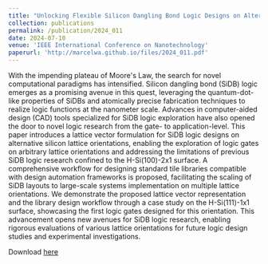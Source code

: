 ```yaml
---
title: "Unlocking Flexible Silicon Dangling Bond Logic Designs on Alternative Silicon Orientations"
collection: publications
permalink: /publication/2024_011
date: 2024-07-10
venue: 'IEEE International Conference on Nanotechnology'
paperurl: 'http://marcelwa.github.io/files/2024_011.pdf'
---
```


With the impending plateau of Moore's Law, the search for novel computational paradigms has intensified. Silicon dangling bond (SiDB) logic emerges as a promising avenue in this quest, leveraging the quantum-dot-like properties of SiDBs and atomically precise fabrication techniques to realize logic functions at the nanometer scale. Advances in computer-aided design (CAD) tools specialized for SiDB logic exploration have also opened the door to novel logic research from the gate- to application-level. This paper introduces a lattice vector formulation for SiDB logic designs on alternative silicon lattice orientations, enabling the exploration of logic gates on arbitrary lattice orientations and addressing the limitations of previous SiDB logic research confined to the H-Si(100)-2x1 surface. A comprehensive workflow for designing standard tile libraries compatible with design automation frameworks is proposed, facilitating the scaling of SiDB layouts to large-scale systems implementation on multiple lattice orientations. We demonstrate the proposed lattice vector representation and the library design workflow through a case study on the H-Si(111)-1x1 surface, showcasing the first logic gates designed for this orientation. This advancement opens new avenues for SiDB logic research, enabling rigorous evaluations of various lattice orientations for future logic design studies and experimental investigations.

Download [here](http://marcelwa.github.io/files/2024_011.pdf)
